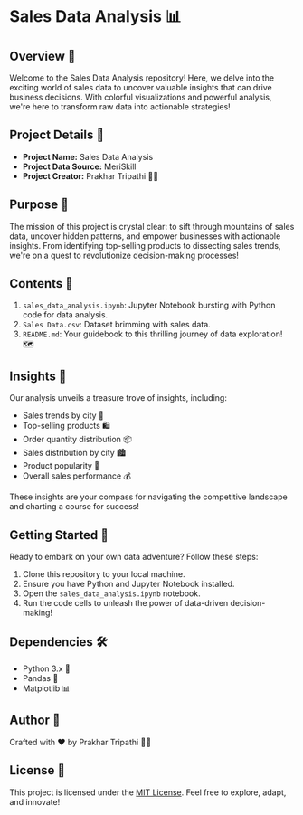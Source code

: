 # Sales Data Analysis 📊

## Overview 🚀
Welcome to the Sales Data Analysis repository! Here, we delve into the exciting world of sales data to uncover valuable insights that can drive business decisions. With colorful visualizations and powerful analysis, we're here to transform raw data into actionable strategies!

## Project Details 📝
- **Project Name:** Sales Data Analysis
- **Project Data Source:** MeriSkill
- **Project Creator:** Prakhar Tripathi 🧑‍💼

## Purpose 🎯
The mission of this project is crystal clear: to sift through mountains of sales data, uncover hidden patterns, and empower businesses with actionable insights. From identifying top-selling products to dissecting sales trends, we're on a quest to revolutionize decision-making processes!

## Contents 📂
1. `sales_data_analysis.ipynb`: Jupyter Notebook bursting with Python code for data analysis.
2. `Sales Data.csv`: Dataset brimming with sales data.
3. `README.md`: Your guidebook to this thrilling journey of data exploration! 🗺️

## Insights 🌟
Our analysis unveils a treasure trove of insights, including:
- Sales trends by city 🌆
- Top-selling products 🛍️
- Order quantity distribution 📦
- Sales distribution by city 🏙️
- Product popularity 🌟
- Overall sales performance 💰

These insights are your compass for navigating the competitive landscape and charting a course for success!

## Getting Started 🚀
Ready to embark on your own data adventure? Follow these steps:
1. Clone this repository to your local machine.
2. Ensure you have Python and Jupyter Notebook installed.
3. Open the `sales_data_analysis.ipynb` notebook.
4. Run the code cells to unleash the power of data-driven decision-making!

## Dependencies 🛠️
- Python 3.x 🐍
- Pandas 🐼
- Matplotlib 📊

## Author 📝
Crafted with ❤️ by Prakhar Tripathi 🧑‍💻

## License 📜
This project is licensed under the [MIT License](LICENSE). Feel free to explore, adapt, and innovate!
